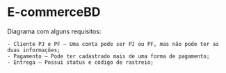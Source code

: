 # E-commerceBD

Diagrama com alguns requisitos:


    - Cliente PJ e PF – Uma conta pode ser PJ ou PF, mas não pode ter as duas informações;
    - Pagamento – Pode ter cadastrado mais de uma forma de pagamento;
    - Entrega – Possui status e código de rastreio;
 
